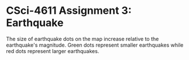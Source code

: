 # CSci-4611 Assignment 3:  Earthquake

The size of earthquake dots on the map increase relative to the earthquake's magnitude.
Green dots represent smaller earthquakes while red dots represent larger earthquakes.
